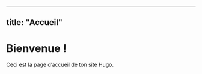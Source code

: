 <!-- fichier : Hugo/bin/Mehdimdx/content/_index.md -->
---
title: "Accueil"
---

# Bienvenue !

Ceci est la page d’accueil de ton site Hugo.
